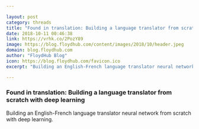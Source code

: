 ```yaml
---

layout: post
category: threads
title: "Found in translation: Building a language translator from scratch with deep learning"
date: 2018-10-11 00:46:38
link: https://vrhk.co/2PozY89
image: https://blog.floydhub.com/content/images/2018/10/header.jpeg
domain: blog.floydhub.com
author: "FloydHub Blog"
icon: https://blog.floydhub.com/favicon.ico
excerpt: "Building an English-French language translator neural network from scratch with deep learning."

---
```


### Found in translation: Building a language translator from scratch with deep learning

Building an English-French language translator neural network from scratch with deep learning.